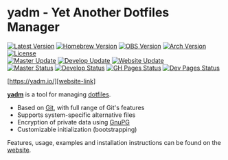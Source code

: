 # yadm - Yet Another Dotfiles Manager

[![Latest Version][releases-badge]][releases-link]
[![Homebrew Version][homebrew-badge]][homebrew-link]
[![OBS Version][obs-badge]][obs-link]
[![Arch Version][aur-badge]][aur-link]
[![License][license-badge]][license-link]<br />
[![Master Update][master-date]][master-commits]
[![Develop Update][develop-date]][develop-commits]
[![Website Update][website-date]][website-commits]<br />
[![Master Status][master-badge]][travis-ci]
[![Develop Status][develop-badge]][travis-ci]
[![GH Pages Status][gh-pages-badge]][travis-ci]
[![Dev Pages Status][dev-pages-badge]][travis-ci]

[https://yadm.io/][website-link]

[**yadm**][website-link] is a tool for managing [dotfiles][].

* Based on [Git][], with full range of Git's features
* Supports system-specific alternative files
* Encryption of private data using [GnuPG][]
* Customizable initialization (bootstrapping)

Features, usage, examples and installation instructions can be found on the
[website][website-link].

[Git]: https://git-scm.com/
[GnuPG]: https://gnupg.org/
[aur-badge]: https://img.shields.io/aur/version/yadm-git.svg
[aur-link]: https://aur.archlinux.org/packages/yadm-git
[dev-pages-badge]: https://img.shields.io/travis/TheLocehiliosan/yadm/dev-pages.svg?label=dev-pages
[develop-badge]: https://img.shields.io/travis/TheLocehiliosan/yadm/develop.svg?label=develop
[develop-commits]: https://github.com/TheLocehiliosan/yadm/commits/develop
[develop-date]: https://img.shields.io/github/last-commit/TheLocehiliosan/yadm/develop.svg?label=develop
[dotfiles]: https://en.wikipedia.org/wiki/Hidden_file_and_hidden_directory
[gh-pages-badge]: https://img.shields.io/travis/TheLocehiliosan/yadm/gh-pages.svg?label=gh-pages
[homebrew-badge]: https://img.shields.io/homebrew/v/yadm.svg
[homebrew-link]: https://formulae.brew.sh/formula/yadm
[license-badge]: https://img.shields.io/github/license/TheLocehiliosan/yadm.svg
[license-link]: https://github.com/TheLocehiliosan/yadm/blob/master/LICENSE
[master-badge]: https://img.shields.io/travis/TheLocehiliosan/yadm/master.svg?label=master
[master-commits]: https://github.com/TheLocehiliosan/yadm/commits/master
[master-date]: https://img.shields.io/github/last-commit/TheLocehiliosan/yadm/master.svg?label=master
[obs-badge]: https://img.shields.io/badge/OBS-v2.1.0-blue
[obs-link]: https://software.opensuse.org//download.html?project=home%3ATheLocehiliosan%3Ayadm&package=yadm
[releases-badge]: https://img.shields.io/github/tag/TheLocehiliosan/yadm.svg?label=latest+release
[releases-link]: https://github.com/TheLocehiliosan/yadm/releases
[travis-ci]: https://travis-ci.org/TheLocehiliosan/yadm/branches
[website-commits]: https://github.com/TheLocehiliosan/yadm/commits/gh-pages
[website-date]: https://img.shields.io/github/last-commit/TheLocehiliosan/yadm/gh-pages.svg?label=website
[website-link]: https://yadm.io/

